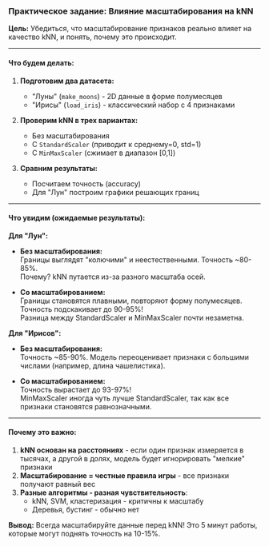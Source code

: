 ### Практическое задание: Влияние масштабирования на kNN  
**Цель:** Убедиться, что масштабирование признаков реально влияет на качество kNN, и понять, почему это происходит.

---

#### Что будем делать:
1. **Подготовим два датасета:**
   - "Луны" (`make_moons`) - 2D данные в форме полумесяцев
   - "Ирисы" (`load_iris`) - классический набор с 4 признаками

2. **Проверим kNN в трех вариантах:**
   - Без масштабирования
   - С `StandardScaler` (приводит к среднему=0, std=1)
   - С `MinMaxScaler` (сжимает в диапазон [0,1])

3. **Сравним результаты:**
   - Посчитаем точность (accuracy)
   - Для "Лун" построим графики решающих границ

---

#### Что увидим (ожидаемые результаты):

**Для "Лун":**  
- **Без масштабирования:**  
Границы выглядят "колючими" и неестественными. Точность ~80-85%.  
Почему? kNN путается из-за разного масштаба осей.

- **Со масштабированием:**  
Границы становятся плавными, повторяют форму полумесяцев.  
Точность подскакивает до 90-95%!  
Разница между StandardScaler и MinMaxScaler почти незаметна.

**Для "Ирисов":**  
- **Без масштабирования:**  
Точность ~85-90%. Модель переоценивает признаки с большими числами (например, длина чашелистика).

- **Со масштабированием:**  
Точность вырастает до 93-97%!  
MinMaxScaler иногда чуть лучше StandardScaler, так как все признаки становятся равнозначными.

---

#### Почему это важно:
1. **kNN основан на расстояниях** - если один признак измеряется в тысячах, а другой в долях, модель будет игнорировать "мелкие" признаки
2. **Масштабирование = честные правила игры** - все признаки получают равный вес
3. **Разные алгоритмы - разная чувствительность**:
   - kNN, SVM, кластеризация - критичны к масштабу
   - Деревья, бустинг - обычно нет

**Вывод:** Всегда масштабируйте данные перед kNN! Это 5 минут работы, которые могут поднять точность на 10-15%.
